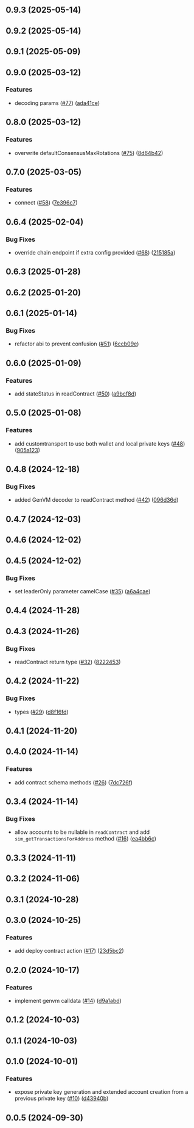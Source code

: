 

## 0.9.3 (2025-05-14)

## 0.9.2 (2025-05-14)

## 0.9.1 (2025-05-09)

## 0.9.0 (2025-03-12)


### Features

* decoding params ([#77](https://github.com/yeagerai/genlayer-js/issues/77)) ([ada41ce](https://github.com/yeagerai/genlayer-js/commit/ada41ce375eaf6a94886bc50c13c3f0df247d7c2))

## 0.8.0 (2025-03-12)


### Features

* overwrite defaultConsensusMaxRotations ([#75](https://github.com/yeagerai/genlayer-js/issues/75)) ([8d64b42](https://github.com/yeagerai/genlayer-js/commit/8d64b428d8232394cfe1ac5b56edba7c1837d0e5))

## 0.7.0 (2025-03-05)


### Features

* connect ([#58](https://github.com/yeagerai/genlayer-js/issues/58)) ([7e396c7](https://github.com/yeagerai/genlayer-js/commit/7e396c765536ef0ec1a81c259c113587dc6de8ee))

## 0.6.4 (2025-02-04)


### Bug Fixes

* override chain endpoint if extra config provided ([#68](https://github.com/yeagerai/genlayer-js/issues/68)) ([215185a](https://github.com/yeagerai/genlayer-js/commit/215185a4f96d44a60ea1ad4b55c71bd0bdc489f6))

## 0.6.3 (2025-01-28)

## 0.6.2 (2025-01-20)

## 0.6.1 (2025-01-14)


### Bug Fixes

* refactor abi to prevent confusion ([#51](https://github.com/yeagerai/genlayer-js/issues/51)) ([6ccb09e](https://github.com/yeagerai/genlayer-js/commit/6ccb09eba33eaedb147a0dde5112f54d56dd1e09))

## 0.6.0 (2025-01-09)


### Features

* add stateStatus in readContract ([#50](https://github.com/yeagerai/genlayer-js/issues/50)) ([a9bcf8d](https://github.com/yeagerai/genlayer-js/commit/a9bcf8d83890448b85282ceb0c33060a19ea4e9a))

## 0.5.0 (2025-01-08)


### Features

* add customtransport to use both wallet and local private keys ([#48](https://github.com/yeagerai/genlayer-js/issues/48)) ([905a123](https://github.com/yeagerai/genlayer-js/commit/905a12358c154e6ae865773b809952c8cc9c75b9))

## 0.4.8 (2024-12-18)


### Bug Fixes

* added GenVM decoder to readContract method ([#42](https://github.com/yeagerai/genlayer-js/issues/42)) ([096d36d](https://github.com/yeagerai/genlayer-js/commit/096d36de06d3f4d341f6532ddead694c1882651d))

## 0.4.7 (2024-12-03)

## 0.4.6 (2024-12-02)

## 0.4.5 (2024-12-02)


### Bug Fixes

* set leaderOnly parameter camelCase ([#35](https://github.com/yeagerai/genlayer-js/issues/35)) ([a6a4cae](https://github.com/yeagerai/genlayer-js/commit/a6a4caed8ab2784c2de202e34429c68eeeb0482d))

## 0.4.4 (2024-11-28)

## 0.4.3 (2024-11-26)


### Bug Fixes

* readContract return type ([#32](https://github.com/yeagerai/genlayer-js/issues/32)) ([8222453](https://github.com/yeagerai/genlayer-js/commit/82224530cf5c28b17b43943fad92cd5782ecf1be))

## 0.4.2 (2024-11-22)


### Bug Fixes

* types ([#29](https://github.com/yeagerai/genlayer-js/issues/29)) ([d8f16fd](https://github.com/yeagerai/genlayer-js/commit/d8f16fdb739e32e6eea52a38e23d96a4433728ad))

## 0.4.1 (2024-11-20)

## 0.4.0 (2024-11-14)


### Features

* add contract schema methods ([#26](https://github.com/yeagerai/genlayer-js/issues/26)) ([7dc726f](https://github.com/yeagerai/genlayer-js/commit/7dc726fa4fc8769feaec07a50149956d7c2a2035))

## 0.3.4 (2024-11-14)


### Bug Fixes

* allow accounts to be nullable in `readContract` and add `sim_getTransactionsForAddress` method ([#16](https://github.com/yeagerai/genlayer-js/issues/16)) ([ea4bb6c](https://github.com/yeagerai/genlayer-js/commit/ea4bb6cb53809f6c17a3794ed35aede979bd89e5))

## 0.3.3 (2024-11-11)

## 0.3.2 (2024-11-06)

## 0.3.1 (2024-10-28)

## 0.3.0 (2024-10-25)


### Features

* add deploy contract action ([#17](https://github.com/yeagerai/genlayer-js/issues/17)) ([23d5bc2](https://github.com/yeagerai/genlayer-js/commit/23d5bc28fb58c73d64b1fd629185a0565d84cb91))

## 0.2.0 (2024-10-17)


### Features

* implement genvm calldata ([#14](https://github.com/yeagerai/genlayer-js/issues/14)) ([d9a1abd](https://github.com/yeagerai/genlayer-js/commit/d9a1abdfb5eef13e5c77433db546953369087e04))

## 0.1.2 (2024-10-03)

## 0.1.1 (2024-10-03)

## 0.1.0 (2024-10-01)


### Features

* expose private key generation and extended account creation from a previous private key ([#10](https://github.com/yeagerai/genlayer-js/issues/10)) ([d43940b](https://github.com/yeagerai/genlayer-js/commit/d43940b7237450a0893823b18b4d0ed2e3e42790))

## 0.0.5 (2024-09-30)
